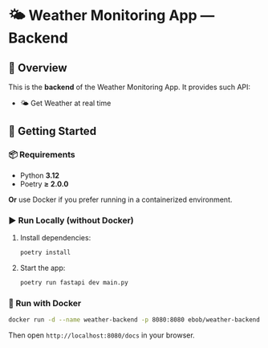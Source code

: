 # **🌤 Weather Monitoring App — Backend**

## 🧭 Overview

This is the **backend** of the Weather Monitoring App. It provides such API:

- 🌤 Get Weather at real time

## 🚀 Getting Started

### 📦 Requirements

- Python **3.12**
- Poetry **≥ 2.0.0**

**Or** use Docker if you prefer running in a containerized environment.

### ▶️ Run Locally (without Docker)

1. Install dependencies:

    ```bash
    poetry install
    ```

2. Start the app:

    ```bash
    poetry run fastapi dev main.py
    ```

### 🐳 Run with Docker

```bash
docker run -d --name weather-backend -p 8080:8080 ebob/weather-backend:latest
```

Then open `http://localhost:8080/docs` in your browser.

